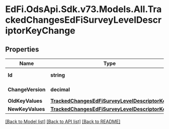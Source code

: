 # EdFi.OdsApi.Sdk.v73.Models.All.TrackedChangesEdFiSurveyLevelDescriptorKeyChange

## Properties

Name | Type | Description | Notes
------------ | ------------- | ------------- | -------------
**Id** | **string** | Resource identifier | [optional] 
**ChangeVersion** | **decimal** | Change version | [optional] 
**OldKeyValues** | [**TrackedChangesEdFiSurveyLevelDescriptorKey**](TrackedChangesEdFiSurveyLevelDescriptorKey.md) |  | [optional] 
**NewKeyValues** | [**TrackedChangesEdFiSurveyLevelDescriptorKey**](TrackedChangesEdFiSurveyLevelDescriptorKey.md) |  | [optional] 

[[Back to Model list]](../../README.md#documentation-for-models) [[Back to API list]](../../README.md#documentation-for-api-endpoints) [[Back to README]](../../README.md)

